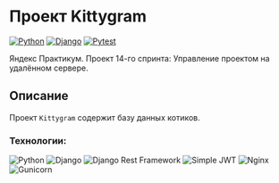 # Проект Kittygram

[![Python](https://img.shields.io/badge/-Python-464641?style=flat-square&logo=Python)](https://www.python.org/)
[![Django](https://img.shields.io/badge/-Django-464646?style=flat-square&logo=Django)](https://www.djangoproject.com/)
[![Pytest](https://img.shields.io/badge/-Pytest-464646?style=flat-square&logo=pytest)](https://docs.pytest.org/en/6.2.x/)

Яндекс Практикум. Проект 14-го спринта: Управление проектом на удалённом сервере.

## Описание

Проект `Kittygram` содержит базу данных котиков.

### Технологии:
![Python](https://img.shields.io/badge/Python-3.10.6-blue)
![Django](https://img.shields.io/badge/Django-3.2-blue)
![Django Rest Framework](https://img.shields.io/badge/DjangoRestFramework-3.12.4-blue)
![Simple JWT](https://img.shields.io/badge/SimpleJWT-4.8.0-blue)
![Nginx](https://img.shields.io/badge/Nginx-blue)
![Gunicorn](https://img.shields.io/badge/Gunicorn-blue)
